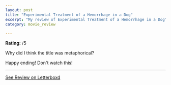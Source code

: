 ```yaml
---
layout: post
title: "Experimental Treatment of a Hemorrhage in a Dog"
excerpt: "My review of Experimental Treatment of a Hemorrhage in a Dog"
category: movie_review

---
```


**Rating:** /5

Why did I think the title was metaphorical?

Happy ending! Don't watch this!

<hr>

[See Review on Letterboxd](https://boxd.it/4KCiVB)
